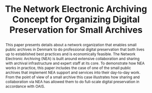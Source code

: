 ---
abstract: 'This paper presents details about a network organization that enables small
  public archives in Denmark to do professional digital preservation that both lives
  up to established best practices and is economically feasible. The Network Electronic
  Archiving (NEA) is built around extensive collaboration and sharing with archival
  infrastructure and expert staff at its core. To demonstrate how NEA works in practice,
  this paper includes the case of one of the small public archives that implement
  NEA support and services into their day-to-day work. From the point of view of a
  small archive this case illustrates how sharing and collaboration via NEA has allowed
  them to do full-scale digital preservation in accordance with OAIS. '
creators:
- Johansen, Kathrine Hougaard Edsen
- Nørøxe, Kim Schou
date: null
document_url: https://services.phaidra.univie.ac.at/api/object/o:923638/download
grand_parent: iPRES
institutions: []
keywords:
- boston
landing_page_url: https://phaidra.univie.ac.at/o:923638
language: eng
layout: publication
license: All rights reserved
notes_url: null
parent: iPRES 2018
publication_type: paper
size: 168571
slides_url: null
source_name: iPRES
title: The Network Electronic Archiving Concept for Organizing Digital Preservation
  for Small Archives
year: 2018
---